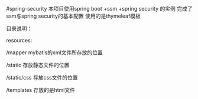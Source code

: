 #spring-security
本项目使用spring boot +ssm +spring security 的实例
完成了ssm与spring security的基本配置
使用的是thymeleaf模板

目录说明：

resources:

  /mapper      mybatis的xml文件所存放的位置
  
  /static      存放静态文件的位置
  
  /static/css       存放css文件的位置
    
  /templates  存放的是html文件
